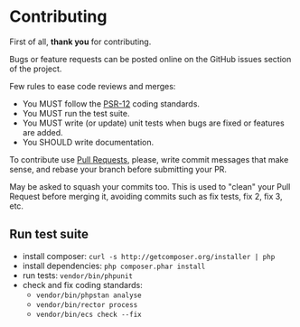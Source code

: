 # Contributing

First of all, **thank you** for contributing.

Bugs or feature requests can be posted online on the GitHub issues section of the project.

Few rules to ease code reviews and merges:

- You MUST follow the [PSR-12](http://www.php-fig.org/psr/psr-12/) coding standards.
- You MUST run the test suite.
- You MUST write (or update) unit tests when bugs are fixed or features are added.
- You SHOULD write documentation.

To contribute use [Pull Requests](https://help.github.com/articles/using-pull-requests), please, write commit messages that make sense, and rebase your branch before submitting your PR.

May be asked to squash your commits too. This is used to "clean" your Pull Request before merging it, avoiding commits such as fix tests, fix 2, fix 3, etc.

Run test suite
------------

* install composer: `curl -s http://getcomposer.org/installer | php`
* install dependencies: `php composer.phar install`
* run tests: `vendor/bin/phpunit`
* check and fix coding standards:
    * `vendor/bin/phpstan analyse`
    * `vendor/bin/rector process`
    * `vendor/bin/ecs check --fix`
